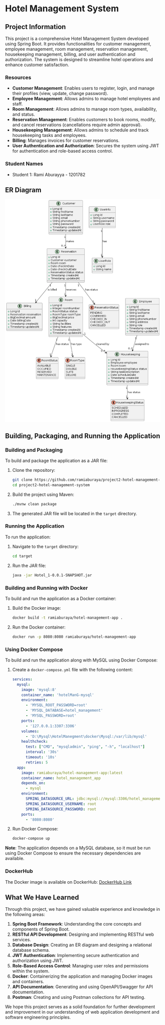 # Hotel Management System

## Project Information

This project is a comprehensive Hotel Management System developed using Spring Boot. It provides functionalities for customer management, employee management, room management, reservation management, housekeeping management, billing, and user authentication and authorization. The system is designed to streamline hotel operations and enhance customer satisfaction.

### Resources

- **Customer Management**: Enables users to register, login, and manage their profiles (view, update, change password).
- **Employee Management**: Allows admins to manage hotel employees and staff.
- **Room Management**: Allows admins to manage room types, availability, and status.
- **Reservation Management**: Enables customers to book rooms, modify, and cancel reservations (cancellations require admin approval).
- **Housekeeping Management**: Allows admins to schedule and track housekeeping tasks and employees.
- **Billing**: Manages invoices for customer reservations.
- **User Authentication and Authorization**: Secures the system using JWT for authentication and role-based access control.

### Student Names

- Student 1: Rami Aburayya - 1201782

## ER Diagram

![ER Diagram](ERD.png)

## Building, Packaging, and Running the Application

### Building and Packaging

To build and package the application as a JAR file:

1. Clone the repository:
    ```bash
    git clone https://github.com/ramiaburaya/project2-hotel-management-system.git
    cd project2-hotel-management-system
    ```

2. Build the project using Maven:
    ```bash
    ./mvnw clean package
    ```

3. The generated JAR file will be located in the `target` directory.

### Running the Application

To run the application:

1. Navigate to the `target` directory:
    ```bash
    cd target
    ```

2. Run the JAR file:
    ```bash
    java -jar Hotel_1-0.0.1-SNAPSHOT.jar
    ```

### Building and Running with Docker

To build and run the application as a Docker container:

1. Build the Docker image:
    ```bash
    docker build -t ramiaburaya/hotel-management-app .
    ```

2. Run the Docker container:
    ```bash
    docker run -p 8080:8080 ramiaburaya/hotel-management-app
    ```

### Using Docker Compose

To build and run the application along with MySQL using Docker Compose:

1. Create a `docker-compose.yml` file with the following content:

    ```yaml
    services:
      mysql:
        image: 'mysql:8'
        container_name: 'hotelManG-mysql'
        environment:
          - 'MYSQL_ROOT_PASSWORD=root'
          - 'MYSQL_DATABASE=hotel_management'
          - 'MYSQL_PASSWORD=root'
        ports:
          - '127.0.0.1:3307:3306'
        volumes:
          - 'D:\Mysql\HotelManegment\docker\Mysql:/var/lib/mysql'
        healthcheck:
          test: ["CMD", "mysqladmin", "ping", "-h", "localhost"]
          interval: '30s'
          timeout: '10s'
          retries: 5
      app:
        image: ramiaburaya/hotel-management-app:latest
        container_name: hotel_management_app
        depends_on:
          - mysql
        environment:
          SPRING_DATASOURCE_URL: jdbc:mysql://mysql:3306/hotel_management
          SPRING_DATASOURCE_USERNAME: root
          SPRING_DATASOURCE_PASSWORD: root
        ports:
          - '8080:8080'
    ```

2. Run Docker Compose:
    ```bash
    docker-compose up
    ```

**Note**: The application depends on a MySQL database, so it must be run using Docker Compose to ensure the necessary dependencies are available.

### DockerHub

The Docker image is available on DockerHub: [DockerHub Link](https://hub.docker.com/r/ramiaburaya/hotel-management-app)

## What We Have Learned

Through this project, we have gained valuable experience and knowledge in the following areas:

1. **Spring Boot Framework**: Understanding the core concepts and components of Spring Boot.
2. **RESTful API Development**: Designing and implementing RESTful web services.
3. **Database Design**: Creating an ER diagram and designing a relational database schema.
4. **JWT Authentication**: Implementing secure authentication and authorization using JWT.
5. **Role-Based Access Control**: Managing user roles and permissions within the system.
6. **Docker**: Containerizing the application and managing Docker images and containers.
7. **API Documentation**: Generating and using OpenAPI/Swagger for API documentation.
8. **Postman**: Creating and using Postman collections for API testing.

We hope this project serves as a solid foundation for further development and improvement in our understanding of web application development and software engineering principles.
